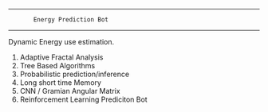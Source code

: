 -------------------------------------
           
           Energy Prediction Bot

---------------------------------------


Dynamic Energy use estimation.

      
  1) Adaptive Fractal Analysis
  2) Tree Based Algorithms
  3) Probabilistic  prediction/inference
  4) Long short time Memory
  5) CNN / Gramian Angular Matrix
  6) Reinforcement Learning Prediciton Bot
  
